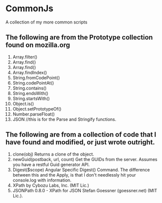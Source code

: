 CommonJs
========

A collection of my more common scripts

## The following are from the Prototype collection found on mozilla.org ##

1. Array.filter()
2. Array.find()
3. Array.find()
4. Array.findIndex()
5. String.fromCodePoint()
6. String.codePointAt()
7. String.contains()
8. String.endsWith()
9. String.startsWith()
10. Object.is()
11. Object.setPrototypeOf()
12. Number.parseFloat()
13. JSON //this is for the Parse and Stringify functions.

## The following are from a collection of code that I have found and modified, or just wrote outright. ##
 
1. clone(obj) Returns a clone of the object.
2. newGuid(postback, url, count) Get the GUIDs from the server. Assumes you have a restful Guid generator API.
3. Digest($scope) Angular Specific Digest() Command. The difference between this and the Apply, is that I don't needlessly hit your console.log with information.
4. XPath by Cybozu Labs, Inc. (MIT Lic.)
5. JSONPath 0.8.0 - XPath for JSON Stefan Goessner (goessner.net) (MIT Lic.).
